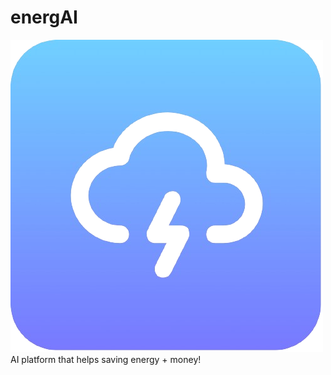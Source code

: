 # energAI

![EnergAI Icon](https://github.com/Kipp-ie/energAI/blob/main/energai/icon.png?raw=true)
AI platform that helps saving energy + money!
